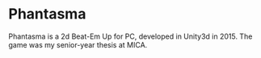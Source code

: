 # Phantasma
Phantasma is a 2d Beat-Em Up for PC, developed in Unity3d in 2015.
The game was my senior-year thesis at MICA.
